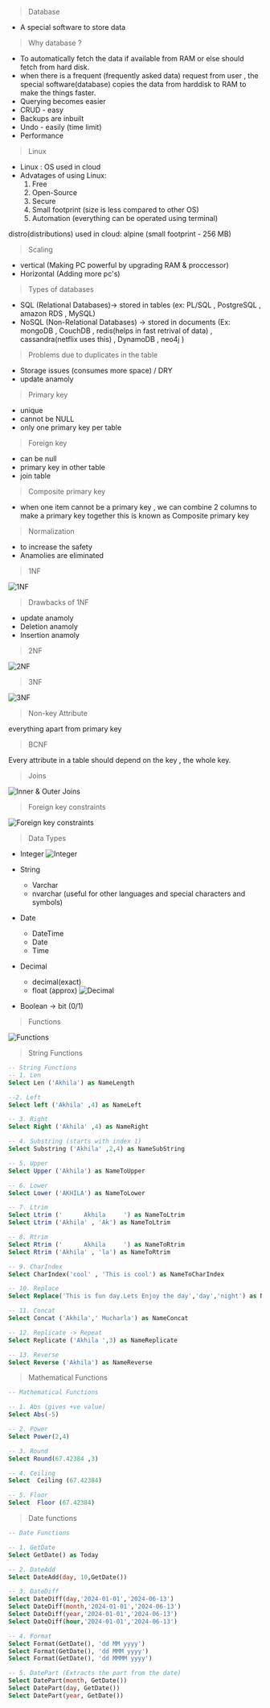 > Database

- A special software to store data

> Why database ?

- To automatically fetch the data if available from RAM or else should fetch from hard disk.
- when there is a frequent (frequently asked data) request from user , the special software(database) copies the data from harddisk to RAM to make the things faster.
- Querying becomes easier
- CRUD - easy
- Backups are inbuilt
- Undo - easily (time limit)
- Performance

> Linux

- Linux : OS used in cloud
- Advatages of using Linux:
  1. Free
  2. Open-Source
  3. Secure
  4. Small footprint (size is less compared to other OS)
  5. Automation (everything can be operated using terminal)

distro(distributions) used in cloud: alpine (small footprint - 256 MB)

> Scaling

- vertical (Making PC powerful by upgrading RAM & proccessor)
- Horizontal (Adding more pc's)

> Types of databases

- SQL (Relational Databases)-> stored in tables (ex: PL/SQL , PostgreSQL , amazon RDS , MySQL)
- NoSQL (Non-Relational Databases) -> stored in documents (Ex: mongoDB , CouchDB , redis(helps in fast retrival of data) , cassandra(netflix uses this) , DynamoDB , neo4j )

> Problems due to duplicates in the table

- Storage issues (consumes more space) / DRY
- update anamoly

> Primary key

- unique
- cannot be NULL
- only one primary key per table

> Foreign key

- can be null
- primary key in other table
- join table

> Composite primary key

- when one item cannot be a primary key , we can combine 2 columns to make a primary key together this is known as Composite primary key

> Normalization

- to increase the safety
- Anamolies are eliminated

> 1NF

![1NF](image-11.png)

> Drawbacks of 1NF

- update anamoly
- Deletion anamoly
- Insertion anamoly

> 2NF

![2NF](image-12.png)

> 3NF

![3NF](image-13.png)

> Non-key Attribute

everything apart from primary key

> BCNF

Every attribute in a table should depend on the key , the whole key.

> Joins

![Inner & Outer Joins](image-14.png)

> Foreign key constraints

![Foreign key constraints](image-28.png)

> Data Types

- Integer
  ![Integer](image-29.png)

- String

  - Varchar
  - nvarchar (useful for other languages and special characters and symbols)

- Date

  - DateTime
  - Date
  - Time

- Decimal

  - decimal(exact)
  - float (approx)
    ![Decimal](image-30.png)

- Boolean -> bit (0/1)

> Functions

![Functions](image-31.png)

> String Functions

```sql
-- String Functions
-- 1. Len
Select Len ('Akhila') as NameLength

--2. Left
Select left ('Akhila' ,4) as NameLeft

-- 3. Right
Select Right ('Akhila' ,4) as NameRight

-- 4. Substring (starts with index 1)
Select Substring ('Akhila' ,2,4) as NameSubString

-- 5. Upper
Select Upper ('Akhila') as NameToUpper

-- 6. Lower
Select Lower ('AKHILA') as NameToLower

-- 7. Ltrim
Select Ltrim ('      Akhila     ') as NameToLtrim
Select Ltrim ('Akhila' , 'Ak') as NameToLtrim

-- 8. Rtrim
Select Rtrim ('      Akhila     ') as NameToRtrim
Select Rtrim ('Akhila' , 'la') as NameToRtrim

-- 9. CharIndex
Select CharIndex('cool' , 'This is cool') as NameToCharIndex

-- 10. Replace
Select Replace('This is fun day.Lets Enjoy the day','day','night') as NameReplace

-- 11. Concat
Select Concat ('Akhila',' Mucharla') as NameConcat

-- 12. Replicate -> Repeat
Select Replicate ('Akhila ',3) as NameReplicate

-- 13. Reverse
Select Reverse ('Akhila') as NameReverse
```

> Mathematical Functions

```sql
-- Mathematical Functions

-- 1. Abs (gives +ve value)
Select Abs(-5)

-- 2. Power
Select Power(2,4)

-- 3. Round
Select Round(67.42384 ,3)

-- 4. Ceiling
Select  Ceiling (67.42384)

-- 5. Floor
Select  Floor (67.42384)

```

> Date functions

```sql
-- Date Functions

-- 1. GetDate
Select GetDate() as Today

-- 2. DateAdd
Select DateAdd(day, 10,GetDate())

-- 3. DateDiff
Select DateDiff(day,'2024-01-01','2024-06-13')
Select DateDiff(month,'2024-01-01','2024-06-13')
Select DateDiff(year,'2024-01-01','2024-06-13')
Select DateDiff(hour,'2024-01-01','2024-06-13')

-- 4. Format
Select Format(GetDate(), 'dd MM yyyy')
Select Format(GetDate(), 'dd MMM yyyy')
Select Format(GetDate(), 'dd MMMM yyyy')

-- 5. DatePart (Extracts the part from the date)
Select DatePart(month, GetDate())
Select DatePart(day, GetDate())
Select DatePart(year, GetDate())
```
